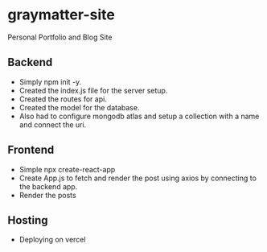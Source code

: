 # graymatter-site
Personal Portfolio and Blog Site


Backend
---
- Simply npm init -y.
- Created the index.js file for the server setup.
- Created the routes for api.
- Created the model for the database.
- Also had to configure mongodb atlas and setup a collection with a name and connect the uri.

Frontend
---
- Simple npx create-react-app
- Create App.js to fetch and render the post using axios by connecting to the backend app.
- Render the posts

Hosting
---
- Deploying on vercel
